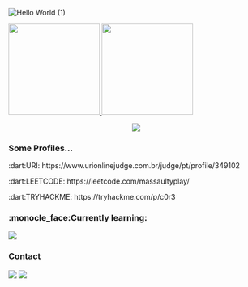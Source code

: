 ![Hello World (1)](https://user-images.githubusercontent.com/67143213/116002490-5ef7a280-a5d0-11eb-9dcc-bace97f0e494.png)

<div>
  <a href="https://github.com/EuricoDNJR">
  <img height="180em" src="https://github-readme-stats.vercel.app/api?username=EuricoDNJR&show_icons=true&theme=white&include_all_commits=true&count_private=true"/>
  <img height="180em" src="https://github-readme-stats.vercel.app/api/top-langs/?username=EuricoDNJR&layout=compact&langs_count=5&theme=white"/>
</div>

<p align="center">
  <a href="https://skillicons.dev">
    <img src="https://skillicons.dev/icons?i=aws,linux,github,py,git,c&perline=3" />
  </a>
</p>
<h3>Some Profiles...</h3>
<p>:dart:URI: https://www.urionlinejudge.com.br/judge/pt/profile/349102</p>
<p>:dart:LEETCODE: https://leetcode.com/massaultyplay/</p>
<p>:dart:TRYHACKME: https://tryhackme.com/p/c0r3</p>
  
<h3>:monocle_face:Currently learning:</h3>
<p><img src="https://skillicons.dev/icons?i=js,html,css,docker"/></p>

<h3>Contact</h3>
<div>
  <a href="https://www.linkedin.com/in/eurico-junior-5b54a625b/" target="_blank"><img align="center" src="https://img.shields.io/badge/-LinkedIn-%230077B5?style=for-the-badge&logo=linkedin&logoColor=white"></a>
  <a href ="euricojunior1011@gmail.com" target="_blank"><img align="center" src="https://img.shields.io/badge/-Gmail-D14836?style=for-the-badge&logo=gmail&logoColor=white"></a>
 </div>
